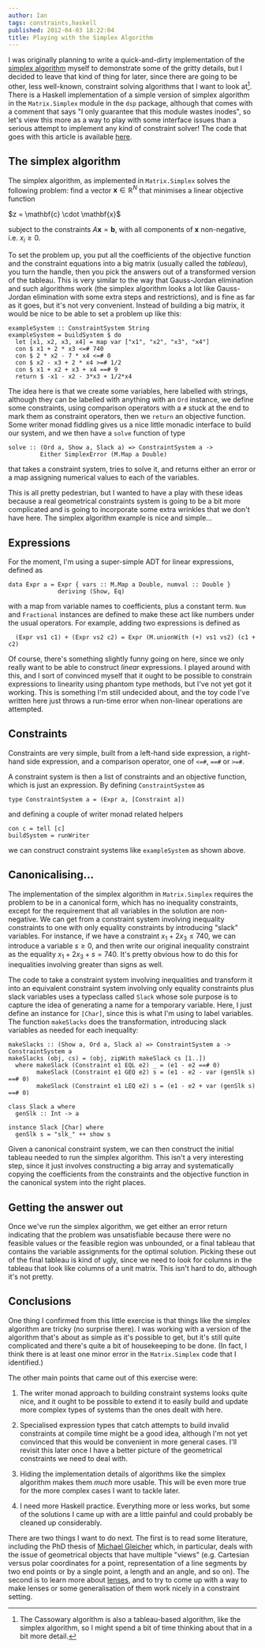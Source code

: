 ```yaml
---
author: Ian
tags: constraints,haskell
published: 2012-04-03 18:22:04
title: Playing with the Simplex Algorithm
---
```

I was originally planning to write a quick-and-dirty implementation of
the [simplex algorithm][simplex] myself to demonstrate some of the
gritty details, but I decided to leave that kind of thing for later,
since there are going to be other, less well-known, constraint solving
algorithms that I want to look at[^1].  There is a Haskell
implementation of a simple version of simplex algorithm in the
`Matrix.Simplex` module in the `dsp` package, although that comes with
a comment that says "I only guarantee that this module wastes inodes",
so let's view this more as a way to play with some interface issues
than a serious attempt to implement any kind of constraint solver!
The code that goes with this article is available
[here](SimplexExperiment.hs).


## The simplex algorithm ##

The simplex algorithm, as implemented in `Matrix.Simplex` solves the
following problem: find a vector $\mathbf{x} \in \mathbb{R}^N$ that
minimises a linear objective function

<div class="eq">$z = \mathbf{c} \cdot \mathbf{x}$</div>

subject to the constraints $A \mathbf{x} = \mathbf{b}$, with all
components of $\mathbf{x}$ non-negative, i.e. $x_i \geq 0$.

To set the problem up, you put all the coefficients of the objective
function and the constraint equations into a big matrix (usually
called the *tableau*), you turn the handle, then you pick the answers
out of a transformed version of the tableau.  This is very similar to
the way that Gauss-Jordan elimination and such algorithms work (the
simplex algorithm looks a lot like Gauss-Jordan elimination with some
extra steps and restrictions), and is fine as far as it goes, but it's
not very convenient.  Instead of building a big matrix, it would be
nice to be able to set a problem up like this:

~~~~ {.haskell}
exampleSystem :: ConstraintSystem String
exampleSystem = buildSystem $ do
  let [x1, x2, x3, x4] = map var ["x1", "x2", "x3", "x4"]
  con $ x1 + 2 * x3 <=# 740
  con $ 2 * x2 - 7 * x4 <=# 0
  con $ x2 - x3 + 2 * x4 >=# 1/2
  con $ x1 + x2 + x3 + x4 ==# 9
  return $ -x1 - x2 - 3*x3 + 1/2*x4
~~~~

The idea here is that we create some variables, here labelled with
strings, although they can be labelled with anything with an `Ord`
instance, we define some constraints, using comparison operators with
a `#` stuck at the end to mark them as constraint operators, then we
`return` an objective function.  Some writer monad fiddling gives us a
nice little monadic interface to build our system, and we then have a
`solve` function of type

~~~~ {.haskell}
solve :: (Ord a, Show a, Slack a) => ConstraintSystem a -> 
         Either SimplexError (M.Map a Double)
~~~~

that takes a constraint system, tries to solve it, and returns either
an error or a map assigning numerical values to each of the variables.

This is all pretty pedestrian, but I wanted to have a play with these
ideas because a real geometrical constraints system is going to be a
bit more complicated and is going to incorporate some extra wrinkles
that we don't have here.  The simplex algorithm example is nice and
simple...


## Expressions ##

For the moment, I'm using a super-simple ADT for linear expressions,
defined as

~~~~ {.haskell}
data Expr a = Expr { vars :: M.Map a Double, numval :: Double }
              deriving (Show, Eq)
~~~~

with a map from variable names to coefficients, plus a constant term.
`Num` and `Fractional` instances are defined to make these act like
numbers under the usual operators.  For example, adding two
expressions is defined as

~~~~ {.haskell}
  (Expr vs1 c1) + (Expr vs2 c2) = Expr (M.unionWith (+) vs1 vs2) (c1 + c2)
~~~~

Of course, there's something slightly funny going on here, since we
only really want to be able to construct *linear* expressions.  I
played around with this, and I sort of convinced myself that it ought
to be possible to constrain expressions to linearity using phantom
type methods, but I've not yet got it working.  This is something I'm
still undecided about, and the toy code I've written here just throws
a run-time error when non-linear operations are attempted.


## Constraints ##

Constraints are very simple, built from a left-hand side expression, a
right-hand side expression, and a comparison operator, one of `<=#`,
`==#` or `>=#`.

A constraint system is then a list of constraints and an objective
function, which is just an expression.  By defining `ConstraintSystem`
as

~~~~ {.haskell}
type ConstraintSystem a = (Expr a, [Constraint a])
~~~~

and defining a couple of writer monad related helpers

~~~~ {.haskell}
con c = tell [c]
buildSystem = runWriter
~~~~

we can construct constraint systems like `exampleSystem` as shown
above.


## Canonicalising... ##

The implementation of the simplex algorithm in `Matrix.Simplex`
requires the problem to be in a canonical form, which has no
inequality constraints, except for the requirement that all variables
in the solution are non-negative.  We can get from a constraint system
involving inequality constraints to one with only equality constraints
by introducing "slack" variables.  For instance, if we have a
constraint $x_1 + 2 x_3 \leq 740$, we can introduce a variable $s \geq
0$, and then write our original inequality constraint as the equality
$x_1 + 2 x_3 + s = 740$.  It's pretty obvious how to do this for
inequalities involving greater than signs as well.

The code to take a constraint system involving inequalities and
transform it into an equivalent constraint system involving only
equality constraints plus slack variables uses a typeclass called
`Slack` whose sole purpose is to capture the idea of generating a name
for a temporary variable.  Here, I just define an instance for
`[Char]`, since this is what I'm using to label variables.  The
function `makeSlacks` does the transformation, introducing slack
variables as needed for each inequality:

~~~~ {.haskell}
makeSlacks :: (Show a, Ord a, Slack a) => ConstraintSystem a -> ConstraintSystem a
makeSlacks (obj, cs) = (obj, zipWith makeSlack cs [1..])
  where makeSlack (Constraint e1 EQL e2) _ = (e1 - e2 ==# 0)
        makeSlack (Constraint e1 GEQ e2) s = (e1 - e2 - var (genSlk s) ==# 0)
        makeSlack (Constraint e1 LEQ e2) s = (e1 - e2 + var (genSlk s) ==# 0)

class Slack a where
  genSlk :: Int -> a
  
instance Slack [Char] where
  genSlk s = "slk_" ++ show s
~~~~

Given a canonical constraint system, we can then construct the initial
tableau needed to run the simplex algorithm.  This isn't a very
interesting step, since it just involves constructing a big array and
systematically copying the coefficients from the constraints and the
objective function in the canonical system into the right places.


## Getting the answer out ##

Once we've run the simplex algorithm, we get either an error return
indicating that the problem was unsatisfiable because there were no
feasible values or the feasible region was unbounded, or a final
tableau that contains the variable assignments for the optimal
solution.  Picking these out of the final tableau is kind of ugly,
since we need to look for columns in the tableau that look like
columns of a unit matrix.  This isn't hard to do, although it's not
pretty.


## Conclusions ##

One thing I confirmed from this little exercise is that things like
the simplex algorithm are tricky (no surprise there).  I was working
with a version of the algorithm that's about as simple as it's
possible to get, but it's still quite complicated and there's quite a
bit of housekeeping to be done.  (In fact, I think there is at least
one minor error in the `Matrix.Simplex` code that I identified.)

The other main points that came out of this exercise were:

1. The writer monad approach to building constraint systems looks
   quite nice, and it ought to be possible to extend it to easily
   build and update more complex types of systems than the ones dealt
   with here.
   
2. Specialised expression types that catch attempts to build invalid
   constraints at compile time might be a good idea, although I'm not
   yet convinced that this would be convenient in more general cases.
   I'll revisit this later once I have a better picture of the
   geometrical constraints we need to deal with.

3. Hiding the implementation details of algorithms like the simplex
   algorithm makes them *much* more usable.  This will be even more
   true for the more complex cases I want to tackle later.
   
4. I need more Haskell practice.  Everything more or less works, but
   some of the solutions I came up with are a little painful and could
   probably be cleaned up considerably.

There are two things I want to do next.  The first is to read some
literature, including the PhD thesis of [Michael Gleicher][gleicher]
which, in particular, deals with the issue of geometrical objects that
have multiple "views" (e.g. Cartesian versus polar coordinates for a
point, representation of a line segments by two end points or by a
single point, a length and an angle, and so on).  The second is to
learn more about [lenses][lenses], and to try to come up with a way to
make lenses or some generalisation of them work nicely in a constraint
setting.

[simplex]: http://en.wikipedia.org/wiki/Simplex_algorithm
[gleicher]: http://pages.cs.wisc.edu/~gleicher/
[lenses]: http://stackoverflow.com/questions/5767129/lenses-fclabels-data-accessor-which-library-for-structure-access-and-mutatio

[^1]: The Cassowary algorithm is also a tableau-based algorithm, like
      the simplex algorithm, so I might spend a bit of time thinking
      about that in a bit more detail.
      
